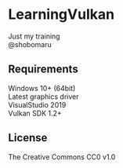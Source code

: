 # LearningVulkan

Just my training  
@shobomaru  

## Requirements

Windows 10+ (64bit)  
Latest graphics driver  
VisualStudio 2019  
Vulkan SDK 1.2+  

## License

The Creative Commons CC0 v1.0  
